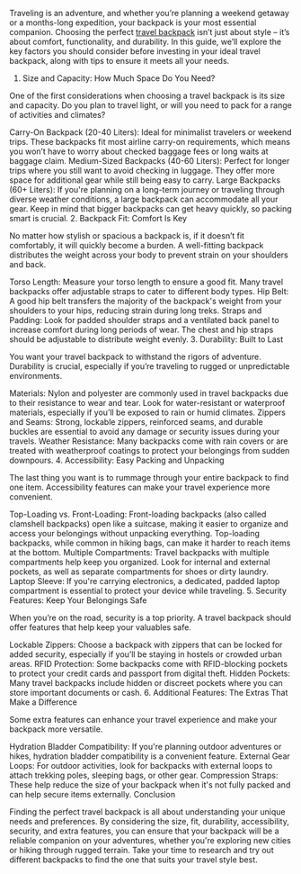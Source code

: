 Traveling is an adventure, and whether you’re planning a weekend getaway or a months-long expedition, your backpack is your most essential companion. Choosing the perfect <a href="https://besttravelratesfinder.com/travel-thelowdownunder/">travel backpack</a> isn’t just about style – it’s about comfort, functionality, and durability. In this guide, we’ll explore the key factors you should consider before investing in your ideal travel backpack, along with tips to ensure it meets all your needs.

1. Size and Capacity: How Much Space Do You Need?

One of the first considerations when choosing a travel backpack is its size and capacity. Do you plan to travel light, or will you need to pack for a range of activities and climates?

Carry-On Backpack (20-40 Liters): Ideal for minimalist travelers or weekend trips. These backpacks fit most airline carry-on requirements, which means you won’t have to worry about checked baggage fees or long waits at baggage claim.
Medium-Sized Backpacks (40-60 Liters): Perfect for longer trips where you still want to avoid checking in luggage. They offer more space for additional gear while still being easy to carry.
Large Backpacks (60+ Liters): If you're planning on a long-term journey or traveling through diverse weather conditions, a large backpack can accommodate all your gear. Keep in mind that bigger backpacks can get heavy quickly, so packing smart is crucial.
2. Backpack Fit: Comfort Is Key

No matter how stylish or spacious a backpack is, if it doesn’t fit comfortably, it will quickly become a burden. A well-fitting backpack distributes the weight across your body to prevent strain on your shoulders and back.

Torso Length: Measure your torso length to ensure a good fit. Many travel backpacks offer adjustable straps to cater to different body types.
Hip Belt: A good hip belt transfers the majority of the backpack's weight from your shoulders to your hips, reducing strain during long treks.
Straps and Padding: Look for padded shoulder straps and a ventilated back panel to increase comfort during long periods of wear. The chest and hip straps should be adjustable to distribute weight evenly.
3. Durability: Built to Last

You want your travel backpack to withstand the rigors of adventure. Durability is crucial, especially if you’re traveling to rugged or unpredictable environments.

Materials: Nylon and polyester are commonly used in travel backpacks due to their resistance to wear and tear. Look for water-resistant or waterproof materials, especially if you’ll be exposed to rain or humid climates.
Zippers and Seams: Strong, lockable zippers, reinforced seams, and durable buckles are essential to avoid any damage or security issues during your travels.
Weather Resistance: Many backpacks come with rain covers or are treated with weatherproof coatings to protect your belongings from sudden downpours.
4. Accessibility: Easy Packing and Unpacking

The last thing you want is to rummage through your entire backpack to find one item. Accessibility features can make your travel experience more convenient.

Top-Loading vs. Front-Loading: Front-loading backpacks (also called clamshell backpacks) open like a suitcase, making it easier to organize and access your belongings without unpacking everything. Top-loading backpacks, while common in hiking bags, can make it harder to reach items at the bottom.
Multiple Compartments: Travel backpacks with multiple compartments help keep you organized. Look for internal and external pockets, as well as separate compartments for shoes or dirty laundry.
Laptop Sleeve: If you're carrying electronics, a dedicated, padded laptop compartment is essential to protect your device while traveling.
5. Security Features: Keep Your Belongings Safe

When you’re on the road, security is a top priority. A travel backpack should offer features that help keep your valuables safe.

Lockable Zippers: Choose a backpack with zippers that can be locked for added security, especially if you’ll be staying in hostels or crowded urban areas.
RFID Protection: Some backpacks come with RFID-blocking pockets to protect your credit cards and passport from digital theft.
Hidden Pockets: Many travel backpacks include hidden or discreet pockets where you can store important documents or cash.
6. Additional Features: The Extras That Make a Difference

Some extra features can enhance your travel experience and make your backpack more versatile.

Hydration Bladder Compatibility: If you're planning outdoor adventures or hikes, hydration bladder compatibility is a convenient feature.
External Gear Loops: For outdoor activities, look for backpacks with external loops to attach trekking poles, sleeping bags, or other gear.
Compression Straps: These help reduce the size of your backpack when it's not fully packed and can help secure items externally.
Conclusion

Finding the perfect travel backpack is all about understanding your unique needs and preferences. By considering the size, fit, durability, accessibility, security, and extra features, you can ensure that your backpack will be a reliable companion on your adventures, whether you're exploring new cities or hiking through rugged terrain. Take your time to research and try out different backpacks to find the one that suits your travel style best.

